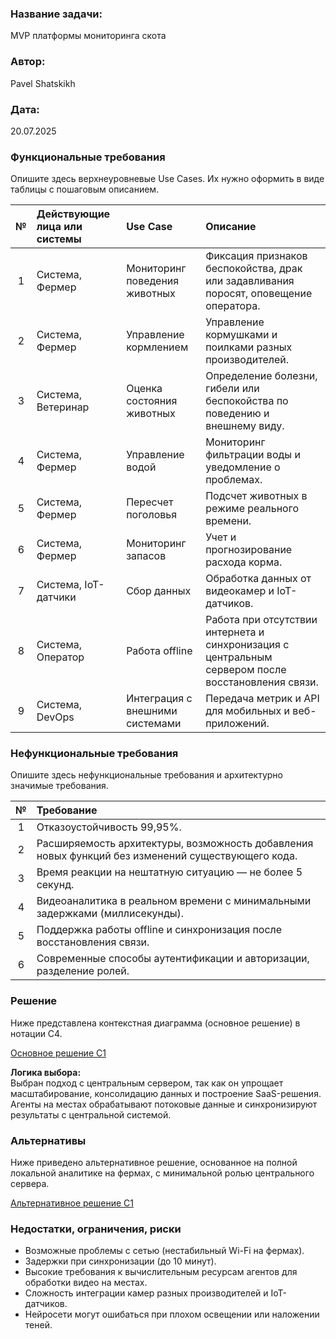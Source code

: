 ### **Название задачи:**

MVP платформы мониторинга скота

### **Автор:**

Pavel Shatskikh

### **Дата:**

20.07.2025

### **Функциональные требования**

Опишите здесь верхнеуровневые Use Cases. Их нужно оформить в виде таблицы с пошаговым описанием.

| **№** | **Действующие лица или системы** | **Use Case**                    | **Описание**                                                                                       |
|:-----:|:---------------------------------|:--------------------------------|:---------------------------------------------------------------------------------------------------|
|   1   | Система, Фермер                  | Мониторинг поведения животных   | Фиксация признаков беспокойства, драк или задавливания поросят, оповещение оператора.              |
|   2   | Система, Фермер                  | Управление кормлением           | Управление кормушками и поилками разных производителей.                                            |
|   3   | Система, Ветеринар               | Оценка состояния животных       | Определение болезни, гибели или беспокойства по поведению и внешнему виду.                         |
|   4   | Система, Фермер                  | Управление водой                | Мониторинг фильтрации воды и уведомление о проблемах.                                              |
|   5   | Система, Фермер                  | Пересчет поголовья              | Подсчет животных в режиме реального времени.                                                       |
|   6   | Система, Фермер                  | Мониторинг запасов              | Учет и прогнозирование расхода корма.                                                              |
|   7   | Система, IoT-датчики             | Сбор данных                     | Обработка данных от видеокамер и IoT-датчиков.                                                     |
|   8   | Система, Оператор                | Работа offline                  | Работа при отсутствии интернета и синхронизация с центральным сервером после восстановления связи. |
|   9   | Система, DevOps                  | Интеграция с внешними системами | Передача метрик и API для мобильных и веб-приложений.                                              |

### **Нефункциональные требования**

Опишите здесь нефункциональные требования и архитектурно значимые требования.

| **№** | **Требование**                                                                                    |
|:-----:|:--------------------------------------------------------------------------------------------------|
|   1   | Отказоустойчивость 99,95%.                                                                        |
|   2   | Расширяемость архитектуры, возможность добавления новых функций без изменений существующего кода. |
|   3   | Время реакции на нештатную ситуацию — не более 5 секунд.                                          |
|   4   | Видеоаналитика в реальном времени с минимальными задержками (миллисекунды).                       |
|   5   | Поддержка работы offline и синхронизация после восстановления связи.                              |
|   6   | Современные способы аутентификации и авторизации, разделение ролей.                               |

### **Решение**

Ниже представлена контекстная диаграмма (основное решение) в нотации C4.

[Основное решение C1](c1_1.puml)

**Логика выбора:**  
Выбран подход с центральным сервером, так как он упрощает масштабирование, консолидацию данных и построение
SaaS-решения. Агенты на местах обрабатывают потоковые данные и синхронизируют результаты с центральной системой.

### **Альтернативы**

Ниже приведено альтернативное решение, основанное на полной локальной аналитике на фермах, с минимальной ролью
центрального сервера.

[Альтернативное решение C1](c1_2.puml)

### **Недостатки, ограничения, риски**

- Возможные проблемы с сетью (нестабильный Wi-Fi на фермах).
- Задержки при синхронизации (до 10 минут).
- Высокие требования к вычислительным ресурсам агентов для обработки видео на местах.
- Сложность интеграции камер разных производителей и IoT-датчиков.
- Нейросети могут ошибаться при плохом освещении или наложении теней.
